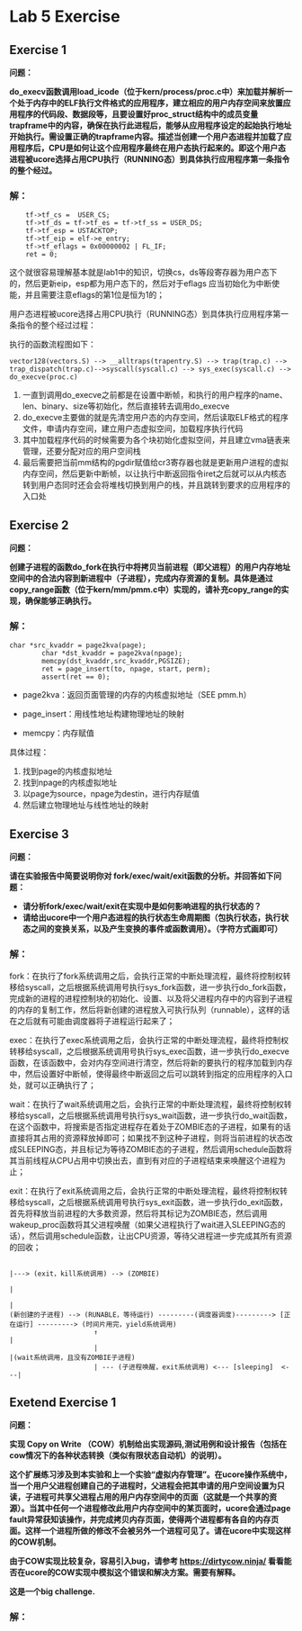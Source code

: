 # Lab 5 Exercise

## Exercise 1

**问题：**

**do_execv函数调用load_icode（位于kern/process/proc.c中）来加载并解析一个处于内存中的ELF执行文件格式的应用程序，建立相应的用户内存空间来放置应用程序的代码段、数据段等，且要设置好proc_struct结构中的成员变量trapframe中的内容，确保在执行此进程后，能够从应用程序设定的起始执行地址开始执行。需设置正确的trapframe内容。描述当创建一个用户态进程并加载了应用程序后，CPU是如何让这个应用程序最终在用户态执行起来的。即这个用户态进程被ucore选择占用CPU执行（RUNNING态）到具体执行应用程序第一条指令的整个经过。**

### 解：

```
	tf->tf_cs =  USER_CS;
    tf->tf_ds = tf->tf_es = tf->tf_ss = USER_DS;
    tf->tf_esp = USTACKTOP;
    tf->tf_eip = elf->e_entry;
    tf->tf_eflags = 0x00000002 | FL_IF;
    ret = 0;
```

这个就很容易理解基本就是lab1中的知识，切换cs，ds等段寄存器为用户态下的，然后更新eip，esp都为用户态下的，然后对于eflags	应当初始化为中断使能，并且需要注意eflags的第1位是恒为1的；

用户态进程被ucore选择占用CPU执行（RUNNING态）到具体执行应用程序第一条指令的整个经过过程：

执行的函数流程图如下：

```
vector128(vectors.S) --> __alltraps(trapentry.S) --> trap(trap.c) --> trap_dispatch(trap.c)-->syscall(syscall.c) --> sys_exec(syscall.c) --> do_execve(proc.c)
```

1. 一直到调用do_execve之前都是在设置中断帧，和执行的用户程序的name、len、binary、size等初始化，然后直接转去调用do_execve
2. do_execve主要做的就是先清空用户态的内存空间，然后读取ELF格式的程序文件，申请内存空间，建立用户态虚拟空间，加载程序执行代码
3. 其中加载程序代码的时候需要为各个块初始化虚拟空间，并且建立vma链表来管理，还要分配对应的用户空间栈
4. 最后需要把当前mm结构的pgdir赋值给cr3寄存器也就是更新用户进程的虚拟内存空间，然后更新中断帧，以让执行中断返回指令iret之后就可以从内核态转到用户态同时还会会将堆栈切换到用户的栈，并且跳转到要求的应用程序的入口处



## Exercise 2

**问题：**

**创建子进程的函数do_fork在执行中将拷贝当前进程（即父进程）的用户内存地址空间中的合法内容到新进程中（子进程），完成内存资源的复制。具体是通过copy_range函数（位于kern/mm/pmm.c中）实现的，请补充copy_range的实现，确保能够正确执行。**

### 解：

```
char *src_kvaddr = page2kva(page);
        char *dst_kvaddr = page2kva(npage);
        memcpy(dst_kvaddr,src_kvaddr,PGSIZE);
        ret = page_insert(to, npage, start, perm);
        assert(ret == 0);
```

- page2kva：返回页面管理的内存的内核虚拟地址（SEE pmm.h）

- page_insert：用线性地址构建物理地址的映射

- memcpy：内存赋值

具体过程：

1. 找到page的内核虚拟地址
2. 找到npage的内核虚拟地址
3. 以page为source，npage为destin，进行内存赋值
4. 然后建立物理地址与线性地址的映射


## Exercise 3

**问题：**

**请在实验报告中简要说明你对 fork/exec/wait/exit函数的分析。并回答如下问题：**

- **请分析fork/exec/wait/exit在实现中是如何影响进程的执行状态的？**
- **请给出ucore中一个用户态进程的执行状态生命周期图（包执行状态，执行状态之间的变换关系，以及产生变换的事件或函数调用）。（字符方式画即可）**

### 解：

fork：在执行了fork系统调用之后，会执行正常的中断处理流程，最终将控制权转移给syscall，之后根据系统调用号执行sys_fork函数，进一步执行do_fork函数，完成新的进程的进程控制块的初始化、设置、以及将父进程内存中的内容到子进程的内存的复制工作，然后将新创建的进程放入可执行队列（runnable），这样的话在之后就有可能由调度器将子进程运行起来了；

exec：在执行了exec系统调用之后，会执行正常的中断处理流程，最终将控制权转移给syscall，之后根据系统调用号执行sys_exec函数，进一步执行do_execve函数，在该函数中，会对内存空间进行清空，然后将新的要执行的程序加载到内存中，然后设置好中断帧，使得最终中断返回之后可以跳转到指定的应用程序的入口处，就可以正确执行了；

wait：在执行了wait系统调用之后，会执行正常的中断处理流程，最终将控制权转移给syscall，之后根据系统调用号执行sys_wait函数，进一步执行do_wait函数，在这个函数中，将搜索是否指定进程存在着处于ZOMBIE态的子进程，如果有的话直接将其占用的资源释放掉即可；如果找不到这种子进程，则将当前进程的状态改成SLEEPING态，并且标记为等待ZOMBIE态的子进程，然后调用schedule函数将其当前线程从CPU占用中切换出去，直到有对应的子进程结束来唤醒这个进程为止；

exit：在执行了exit系统调用之后，会执行正常的中断处理流程，最终将控制权转移给syscall，之后根据系统调用号执行sys_exit函数，进一步执行do_exit函数，首先将释放当前进程的大多数资源，然后将其标记为ZOMBIE态，然后调用wakeup_proc函数将其父进程唤醒（如果父进程执行了wait进入SLEEPING态的话），然后调用schedule函数，让出CPU资源，等待父进程进一步完成其所有资源的回收；

```
                                                                       |---> (exit，kill系统调用) --> (ZOMBIE)
                                                                       |
                                                                       |
(新创建的子进程) --> (RUNABLE，等待运行) ---------(调度器调度)---------> [正在运行] ---------> (时间片用完，yield系统调用)
                     ↑                                                  |
                     |                                                  |(wait系统调用，且没有ZOMBIE子进程)
                     | --- (子进程唤醒，exit系统调用) <--- [sleeping]  <---|
```

## Exetend Exercise 1

**问题：**

**实现 Copy on Write （COW）机制给出实现源码,测试用例和设计报告（包括在cow情况下的各种状态转换（类似有限状态自动机）的说明）。**

**这个扩展练习涉及到本实验和上一个实验“虚拟内存管理”。在ucore操作系统中，当一个用户父进程创建自己的子进程时，父进程会把其申请的用户空间设置为只读，子进程可共享父进程占用的用户内存空间中的页面（这就是一个共享的资源）。当其中任何一个进程修改此用户内存空间中的某页面时，ucore会通过page fault异常获知该操作，并完成拷贝内存页面，使得两个进程都有各自的内存页面。这样一个进程所做的修改不会被另外一个进程可见了。请在ucore中实现这样的COW机制。**

**由于COW实现比较复杂，容易引入bug，请参考 https://dirtycow.ninja/ 看看能否在ucore的COW实现中模拟这个错误和解决方案。需要有解释。**

**这是一个big challenge.**

### 解：
